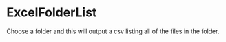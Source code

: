 ExcelFolderList
================

Choose a folder and this will output a csv listing all of the files in the folder.